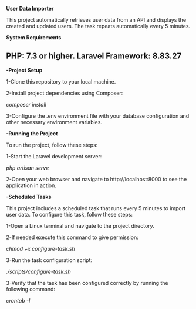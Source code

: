 **User Data Importer**


This project automatically retrieves user data from an API and displays the created and updated users. The task repeats automatically every 5 minutes.

**System Requirements**

PHP: 7.3 or higher.
Laravel Framework: 8.83.27
---------------------------------------------------------------------------------------------------------------------------------------------------

**-Project Setup**

1-Clone this repository to your local machine.

2-Install project dependencies using Composer:

*composer install*

3-Configure the .env environment file with your database configuration and other necessary environment variables.



**-Running the Project**

To run the project, follow these steps:

1-Start the Laravel development server:

*php artisan serve*

2-Open your web browser and navigate to http://localhost:8000 to see the application in action.



**-Scheduled Tasks**

This project includes a scheduled task that runs every 5 minutes to import user data. To configure this task, follow these steps:

1-Open a Linux terminal and navigate to the project directory.

2-If needed execute this command to give permission:

*chmod +x configure-task.sh*

3-Run the task configuration script:

*./scripts/configure-task.sh*

3-Verify that the task has been configured correctly by running the following command:

*crontab -l*





